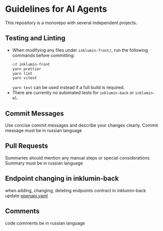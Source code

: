 # Guidelines for AI Agents

This repository is a monorepo with several independent projects.

## Testing and Linting

- When modifying any files under `inklumin-front/`, run the following commands before committing:
  ```bash
  cd inklumin-front
  yarn prettier
  yarn lint
  yarn vitest
  ```
  `yarn test` can be used instead if a full build is required.
- There are currently no automated tests for `inklumin-back` or `inklumin-ml`.

## Commit Messages

Use concise commit messages and describe your changes clearly.
Commit message must be in russian language

## Pull Requests
Summaries should mention any manual steps or special considerations.
Summary must be in russian language

## Endpoint changing in inklumin-back

when adding, changing, deleting endpoints contract in inklumin-back update [openapi.yaml](openapi.yaml)

## Comments
code comments be in russian language
